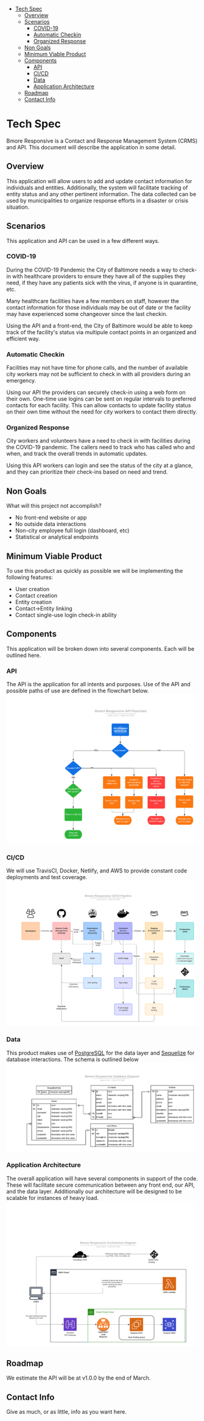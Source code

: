<!-- TOC -->

- [Tech Spec](#tech-spec)
    - [Overview](#overview)
    - [Scenarios](#scenarios)
        - [COVID-19](#covid-19)
        - [Automatic Checkin](#automatic-checkin)
        - [Organized Response](#organized-response)
    - [Non Goals](#non-goals)
    - [Minimum Viable Product](#minimum-viable-product)
    - [Components](#components)
        - [API](#api)
        - [CI/CD](#cicd)
        - [Data](#data)
        - [Application Architecture](#application-architecture)
    - [Roadmap](#roadmap)
    - [Contact Info](#contact-info)

<!-- /TOC -->

# Tech Spec
Bmore Responsive is a Contact and Response Management System (CRMS) and API. This document will describe the application in some detail.

## Overview
This application will allow users to add and update contact information for individuals and entities. Additionally, the system will facilitate tracking of entity status and any other pertinent information. The data collected can be used by municipalities to organize response efforts in a disaster or crisis situation.

## Scenarios
This application and API can be used in a few different ways.

### COVID-19
During the COVID-19 Pandemic the City of Baltimore needs a way to check-in with healthcare providers to ensure they have all of the supplies they need, if they have any patients sick with the virus, if anyone is in quarantine, etc. 

Many healthcare facilities have a few members on staff, however the contact information for those individuals may be out of date or the facility may have experienced some changeover since the last checkin.

Using the API and a front-end, the City of Baltimore would be able to keep track of the facility's status via multipule contact points in an organized and efficient way.

### Automatic Checkin
Facilities may not have time for phone calls, and the number of available city workers may not be sufficient to check in with all providers during an emergency. 

Using our API the providers can securely check-in using a web form on their own. One-time use logins can be sent on regular intervals to preferred contacts for each facility. This can allow contacts to update facility status on their own time without the need for city workers to contact them directly. 

### Organized Response
City workers and volunteers have a need to check in with facilities during the COVID-19 pandemic. The callers need to track who has called who and when, and track the overall trends in automatic updates.

Using this API workers can login and see the status of the city at a glance, and they can prioritize their check-ins based on need and trend.

## Non Goals
What will this project not accomplish?
- No front-end website or app
- No outside data interactions
- Non-city employee full login (dashboard, etc)
- Statistical or analytical endpoints

## Minimum Viable Product
To use this product as quickly as possible we will be implementing the following features:
- User creation
- Contact creation
- Entity creation
- Contact->Entity linking
- Contact single-use login check-in ability

## Components
This application will be broken down into several components. Each will be outlined here.

### API
The API is the application for all intents and purposes. Use of the API and possible paths of use are defined in the flowchart below.
![API Flowchart](/docs/img/api-flowchart.png)

### CI/CD
We will use TravisCI, Docker, Netlify, and AWS to provide constant code deployments and test coverage. 
![CI/CD Pipeline](/docs/img/cicd-pipeline.png)

### Data
This product makes use of [PostgreSQL](https://www.postgresql.org/) for the data layer and [Sequelize](https://sequelize.org/) for database interactions. The schema is outlined below
![Database Diagram](/docs/img/db-diagram.png)

### Application Architecture
The overall application will have several components in support of the code. These will facilitate secure communication between any front end, our API, and the data layer. Additionally our architecture will be designed to be scalable for instances of heavy load. 
![Application Architecture](/docs/img/architecture-diagram.png)

## Roadmap
We estimate the API will be at v1.0.0 by the end of March.

## Contact Info
Give as much, or as little, info as you want here.